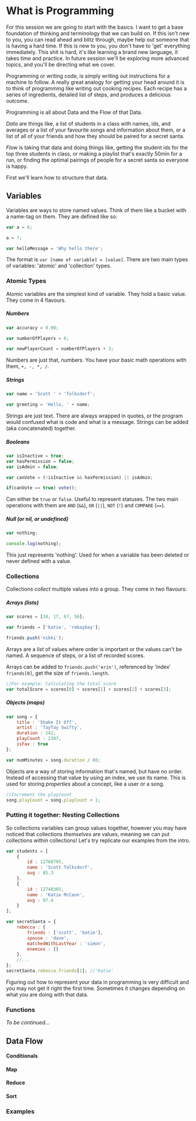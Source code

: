 # What is Programming

For this session we are going to start with the basics. I want to get a base foundation of thinking and terminology that we can build on. If this isn't new to you, you can read ahead and blitz through, maybe help out someone that is having a hard time. If this is new to you, you don't have to 'get' everything immediately. This shit is hard, it's like learning a brand new language, it takes time and practice. In future session we'll be exploring more advanced topics, and you'll be directing what we cover.


Programming or writing code, is simply writing out instructions for a machine to follow. A really great analogy for getting your head around it is to think of programming like writing out cooking recipes. Each recipe has a series of ingredients, detailed list of steps, and produces a delicious outcome.

Programming is all about Data and the Flow of that Data.

*Data* are things like, a list of students in a class with names, ids, and averages or a list of your favourite songs and information about them, or a list of all of your friends and how they should be paired for a secret santa.

*Flow* is taking that data and doing things like, getting the student ids for the top three students in class, or making a playlist that's exactly 50min for a run, or finding the optimal pairings of people for a secret santa so everyone is happy.


First we'll learn how to structure that data.



## Variables
Variables are ways to store named values. Think of them like a bucket with a name-tag on them. They are defined like so:

```js
var a = 6;

a = 7;

var helloMessage = 'Why hello there';
```

The format is `var [name of variable] = [value]`. There are two main types of variables: 'atomic' and 'collection' types.


### Atomic Types
Atomic variables are the simplest kind of variable. They hold a basic value. They come in 4 flavours.

##### Numbers
```js
var accuracy = 0.98;

var numberOfPlayers = 6;

var newPlayerCount = numberOfPlayers + 3;
```

Numbers are just that, numbers. You have your basic math operations with them, `+, -, *, /`.


##### Strings
```js
var name = 'Scott ' + 'Tolksdorf';

var greeting = 'Hello, ' + name;
```
Strings are just text. There are always wrapped in quotes, or the program would confused what is code and what is a message. Strings can be added (aka concatenated) together.


##### Booleans
```js
var isInactive = true;
var hasPermission = false;
var isAdmin = false;

var canVote = (!isInactive && hasPermission) || isAdmin;

if(canVote == true) vote();
```
Can either be `true` or `false`. Useful to represent statuses. The two main operations with them are `AND` (`&&`), `OR` (`||`), `NOT` (`!`) and `COMPARE` (`==`).


##### Null (or nil, or undefined)
```js
var nothing;

console.log(nothing);
```
This just represents 'nothing'. Used for when a variable has been deleted or never defined with a value.




### Collections
Collections _collect_ multiple values into a group. They come in two flavours:

##### Arrays (lists)
```js
var scores = [34, 17, 67, 56];

var friends = ['katie', 'rebaybay'];

friends.push('nikki');
```
Arrays are a _list_ of values where order is important or the values can't be named. A sequence of steps, or a list of recorded scores.

Arrays can be added to `friends.push('erin')`, referenced by 'index' `friends[0]`, get the size of `friends.length`.

```js
//For example: Calculating the total score
var totalScore = scores[0] + scores[1] + scores[2] + scores[3];
```

##### Objects (maps)
```js
var song = {
    title : 'Shake It Off',
    artist : 'TayTay Swifty',
    duration : 242,
    playCount : 2307,
    isFav : true
};

var numMinutes = song.duration / 60;
```
Objects are a way of storing information that's named, but have no order. Instead of accessing that value by using an index, we use its name. This is used for storing _properties_ about a concept, like a user or a song.

```js
//Increment the playcount
song.playCount = song.playCount + 1;
```

### Putting it together: Nesting Collections
So collections variables can group values together, however you may have noticed that collections _themselves_ are values, meaning we can put collections within collections! Let's try replicate our examples from the intro.

```js
var students = [
    {
        id : 12768795,
        name : 'Scott Tolksdorf',
        avg : 85.3
    },
    {
        id : 12748305,
        name : 'Katie McCann',
        avg : 97.4
    }
];

var secretSanta = {
    rebecca : {
        friends : ['scott', 'katie'],
        spouse : 'dave',
        matchedWithLastYear : 'simon',
        enemies : []
    },
    //...
};
secretSanta.rebecca.friends[1]; //'katie'
```

Figuring out how to represent your data in programming is very difficult and you may not get it right the first time. Sometimes it changes depending on what you are doing with that data.


### Functions

_To be continued..._






## Data Flow

#### Conditionals

#### Map

#### Reduce

#### Sort

### Examples
